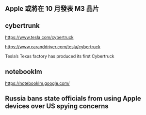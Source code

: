 

## Apple 或將在 10 月發表 M3 晶片

## cybertrunk

https://www.tesla.com/cybertruck

https://www.caranddriver.com/tesla/cybertruck

Tesla’s Texas factory has produced its first Cybertruck

## notebooklm

https://notebooklm.google.com/

## Russia bans state officials from using Apple devices over US spying concerns